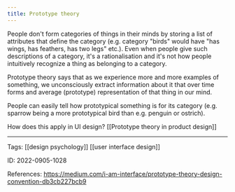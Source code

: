 ```yaml
---
title: Prototype theory
---
```


People don't form categories of things in their minds by storing a list of attributes that define the category (e.g. category "birds" would have "has wings, has feathers, has two legs" etc.). Even when people give such descriptions of a category, it's a rationalisation and it's not how people intuitively recognize a thing as belonging to a category.

Prototype theory says that as we experience more and more examples of something, we unconsciously extract information about it that over time forms and average (prototype) representation of that thing in our mind.

People can easily tell how prototypical something is for its category (e.g. sparrow being a more prototypical bird than e.g. penguin or ostrich).

How does this apply in UI design? [[Prototype theory in product design]]

---

Tags: [[design psychology]] [[user interface design]]

ID: 2022-0905-1028

References:
https://medium.com/i-am-interface/prototype-theory-design-convention-db3cb227bcb9
